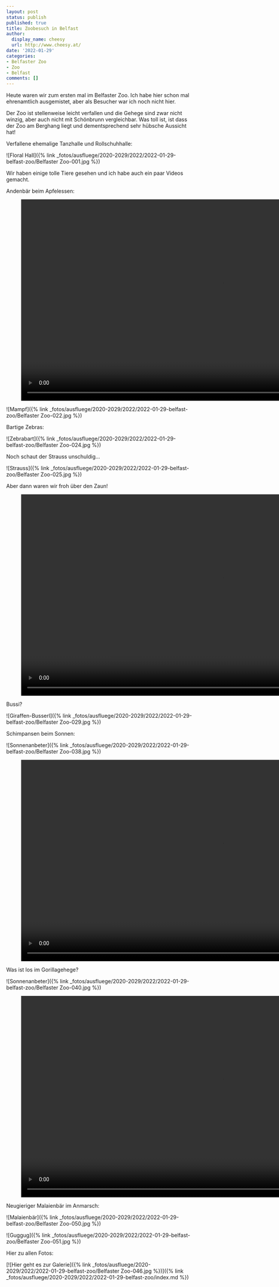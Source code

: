 ```yaml
---
layout: post
status: publish
published: true
title: Zoobesuch in Belfast
author:
  display_name: cheesy
  url: http://www.cheesy.at/
date: '2022-01-29'
categories:
- Belfaster Zoo
- Zoo
- Belfast
comments: []
---
```

Heute waren wir zum ersten mal im Belfaster Zoo. Ich habe hier schon mal ehrenamtlich ausgemistet, aber als Besucher war ich noch nicht hier.

Der Zoo ist stellenweise leicht verfallen und die Gehege sind zwar nicht winzig, aber auch nicht mit Schönbrunn vergleichbar. Was toll ist, ist dass der Zoo am Berghang liegt und dementsprechend sehr hübsche Aussicht hat!

Verfallene ehemalige Tanzhalle und Rollschuhhalle:

![Floral Hall]({% link _fotos/ausfluege/2020-2029/2022/2022-01-29-belfast-zoo/Belfaster Zoo-001.jpg %})

Wir haben einige tolle Tiere gesehen und ich habe auch ein paar Videos gemacht.

Andenbär beim Apfelessen:

<figure><video controls height="540" idth="800" src="{% link /download/Videos/20220129-Andenbaer.mp4 %}"></video></figure>

![Mampf]({% link _fotos/ausfluege/2020-2029/2022/2022-01-29-belfast-zoo/Belfaster Zoo-022.jpg %})

Bartige Zebras:

![Zebrabart]({% link _fotos/ausfluege/2020-2029/2022/2022-01-29-belfast-zoo/Belfaster Zoo-024.jpg %})

Noch schaut der Strauss unschuldig...

![Strauss]({% link _fotos/ausfluege/2020-2029/2022/2022-01-29-belfast-zoo/Belfaster Zoo-025.jpg %})

Aber dann waren wir froh über den Zaun!

<figure><video controls height="540" idth="800" src="{% link /download/Videos/20220129-Strauss.mp4 %}"></video></figure>

Bussi?

![Giraffen-Busserl]({% link _fotos/ausfluege/2020-2029/2022/2022-01-29-belfast-zoo/Belfaster Zoo-029.jpg %})

Schimpansen beim Sonnen:

![Sonnenanbeter]({% link _fotos/ausfluege/2020-2029/2022/2022-01-29-belfast-zoo/Belfaster Zoo-038.jpg %})

<figure><video controls height="540" idth="800" src="{% link /download/Videos/20220129-Schimpansen.mp4 %}"></video></figure>

Was ist los im Gorillagehege?

![Sonnenanbeter]({% link _fotos/ausfluege/2020-2029/2022/2022-01-29-belfast-zoo/Belfaster Zoo-040.jpg %})

<figure><video controls height="540" idth="800" src="{% link /download/Videos/20220129-Gorillas.mp4 %}"></video></figure>

Neugieriger Malaienbär im Anmarsch:

![Malaienbär]({% link _fotos/ausfluege/2020-2029/2022/2022-01-29-belfast-zoo/Belfaster Zoo-050.jpg %})

![Guggug]({% link _fotos/ausfluege/2020-2029/2022/2022-01-29-belfast-zoo/Belfaster Zoo-051.jpg %})

Hier zu allen Fotos:

[![Hier geht es zur Galerie]({% link _fotos/ausfluege/2020-2029/2022/2022-01-29-belfast-zoo/Belfaster Zoo-046.jpg %})]({% link _fotos/ausfluege/2020-2029/2022/2022-01-29-belfast-zoo/index.md %})